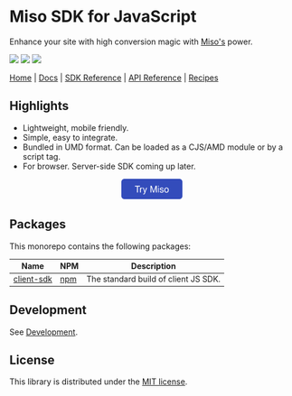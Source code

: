 # Miso SDK for JavaScript
Enhance your site with high conversion magic with [Miso's](https://miso.ai/) power.

<p>
  <a href="https://www.npmjs.com/package/@miso.ai/client-sdk"><img src="https://img.shields.io/npm/v/@miso.ai/client-sdk"></a>
  <a href="https://www.npmjs.com/package/@miso.ai/client-sdk"><img src="https://img.shields.io/bundlephobia/minzip/@miso.ai/client-sdk"></a>
  <a href="/LICENSE"><img src="https://img.shields.io/npm/l/@miso.ai/client-sdk"></a>
</p>

[Home](https://miso.ai/) |
[Docs](https://docs.miso.ai/) |
[SDK Reference](https://misoai.github.io/miso-client-js-sdk/sdk) |
[API Reference](https://api.askmiso.com/) |
[Recipes](https://docs.miso.ai/recipes)

## Highlights
* Lightweight, mobile friendly.
* Simple, easy to integrate.
* Bundled in UMD format. Can be loaded as a CJS/AMD module or by a script tag.
* For browser. Server-side SDK coming up later.

<div align="center">
  <a href="https://miso.ai">
    <img src="asset/cta.svg" height="36px">
  </a>
</div>

## Packages
This monorepo contains the following packages:

| Name | NPM | Description |
| --- | --- | --- |
| [client-sdk](https://github.com/MisoAI/miso-client-js-sdk/tree/main/packages/client-sdk) | [npm](https://www.npmjs.com/package/@miso.ai/client-sdk) | The standard build of client JS SDK. |

<!-- -->

## Development
See [Development](./development.md).

## License
This library is distributed under the [MIT license](https://github.com/askmiso/miso-client-js-sdk/blob/main/LICENSE).
